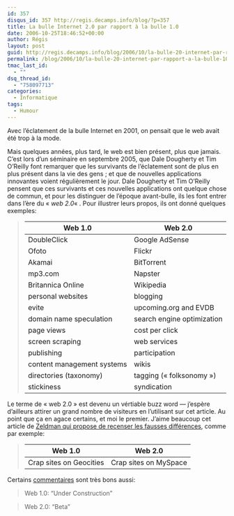 ```yaml
---
id: 357
disqus_id: 357 http://regis.decamps.info/blog/?p=357
title: La bulle Internet 2.0 par rapport à la bulle 1.0
date: 2006-10-25T18:46:52+00:00
author: Régis
layout: post
guid: http://regis.decamps.info/blog/2006/10/la-bulle-20-internet-par-rapport-a-la-bulle-10/
permalink: /blog/2006/10/la-bulle-20-internet-par-rapport-a-la-bulle-10/
tmac_last_id:
  - ""
dsq_thread_id:
  - "758097713"
categories:
  - Informatique
tags:
  - Humour
---
```

Avec l’éclatement de la bulle Internet en 2001, on pensait que le web avait été trop à la mode. 

Mais quelques années, plus tard, le web est bien présent, plus que jamais. C’est lors d’un séminaire en septembre 2005, que Dale Dougherty et Tim O’Reilly font remarquer que les survivants de l’éclatement sont de plus en plus présent dans la vie des gens ; et que de nouvelles applications innovantes voient régulièrement le jour. Dale Dougherty et Tim O’Reilly pensent que ces survivants et ces nouvelles applications ont quelque chose de commun, et pour les distinguer de l’époque avant-bulle, ils les font entrer dans l’ère du « _web 2.0_« . Pour illustrer leurs propos, ils ont donné quelques exemples:

> | Web 1.0                    | Web 2.0                    |
> | -------------------------- | -------------------------- |
> | DoubleClick                | Google AdSense             |
> | Ofoto                      | Flickr                     |
> | Akamai                     | BitTorrent                 |
> | mp3.com                    | Napster                    |
> | Britannica Online          | Wikipedia                  |
> | personal websites          | blogging                   |
> | evite                      | upcoming.org and EVDB      |
> | domain name speculation    | search engine optimization |
> | page views                 | cost per click             |
> | screen scraping            | web services               |
> | publishing                 | participation              |
> | content management systems | wikis                      |
> | directories (taxonomy)     | tagging (« folksonomy »)   |
> | stickiness                 | syndication                |

Le terme de « web 2.0 » est devenu un vértiable buzz word &#8212; j’espère d’ailleurs attirer un grand nombre de visiteurs en l’utilisant sur cet article. Au point que ça en agace certains, et moi le premier. J’aime beaucoup cet article de [Zeldman qui propose de recenser les fausses différences](http://www.zeldman.com/2006/10/17/web-20-thinking-game/), comme par exemple:

> | Web 1.0                 | Web 2.0               |
> | ----------------------- | --------------------- |
> | Crap sites on Geocities | Crap sites on MySpace |

Certains [commentaires](http://www.zeldman.com/2006/10/17/web-20-thinking-game/#comment-3938) sont très bons aussi:

> Web 1.0: “Under Construction”
  
> Web 2.0: “Beta”
